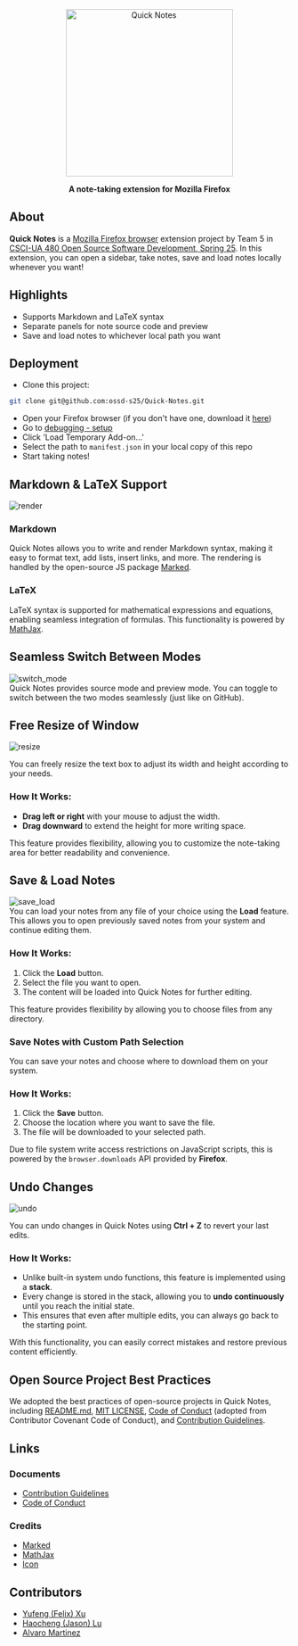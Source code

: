 <div align="center">
    <img src="figs/title.png" alt="Quick Notes" width="300" height="auto">

**A note-taking extension for Mozilla Firefox**
</div>

## About

**Quick Notes** is a [Mozilla Firefox browser](https://www.mozilla.org/en-US/firefox/) extension project by Team 5 in [CSCI-UA 480 Open Source Software Development, Spring 25](https://cs.nyu.edu/~jk157/ossd_s25/). In this extension, you can open a sidebar, take notes, save and load notes locally whenever you want!

## Highlights
- Supports Markdown and LaTeX syntax
- Separate panels for note source code and preview
- Save and load notes to whichever local path you want

## Deployment
- Clone this project:
```sh
git clone git@github.com:ossd-s25/Quick-Notes.git
```
- Open your Firefox browser (if you don't have one, download it [here](https://www.mozilla.org/en-US/firefox/))
- Go to [debugging - setup](about:debugging#/setup)
- Click 'Load Temporary Add-on...'
- Select the path to `manifest.json` in your local copy of this repo
- Start taking notes!

## Markdown & LaTeX Support  
![render](figs/render.jpg)  

### Markdown  
Quick Notes allows you to write and render Markdown syntax, making it easy to format text, add lists, insert links, and more. The rendering is handled by the open-source JS package [Marked](https://github.com/markedjs/marked).  

### LaTeX  
LaTeX syntax is supported for mathematical expressions and equations, enabling seamless integration of formulas. This functionality is powered by [MathJax](https://github.com/mathjax/MathJax).  

## Seamless Switch Between Modes  
![switch_mode](figs/switch_mode.gif)  
Quick Notes provides source mode and preview mode. You can toggle to switch between the two modes seamlessly (just like on GitHub).  

## Free Resize of Window  
![resize](figs/window_resize.gif)  

You can freely resize the text box to adjust its width and height according to your needs.

### How It Works:
- **Drag left or right** with your mouse to adjust the width.
- **Drag downward** to extend the height for more writing space.

This feature provides flexibility, allowing you to customize the note-taking area for better readability and convenience.

## Save & Load Notes  
![save_load](figs/save_load.gif)  
You can load your notes from any file of your choice using the **Load** feature. This allows you to open previously saved notes from your system and continue editing them.

### How It Works:
1. Click the **Load** button.
2. Select the file you want to open.
3. The content will be loaded into Quick Notes for further editing.

This feature provides flexibility by allowing you to choose files from any directory.

### Save Notes with Custom Path Selection  

You can save your notes and choose where to download them on your system.

### How It Works:
1. Click the **Save** button.
2. Choose the location where you want to save the file.
3. The file will be downloaded to your selected path.

Due to file system write access restrictions on JavaScript scripts, this is powered by the `browser.downloads` API provided by **Firefox**.

## Undo Changes  
![undo](figs/undo.gif)  

You can undo changes in Quick Notes using **Ctrl + Z** to revert your last edits.

### How It Works:
- Unlike built-in system undo functions, this feature is implemented using a **stack**.
- Every change is stored in the stack, allowing you to **undo continuously** until you reach the initial state.
- This ensures that even after multiple edits, you can always go back to the starting point.

With this functionality, you can easily correct mistakes and restore previous content efficiently.

## Open Source Project Best Practices  
We adopted the best practices of open-source projects in Quick Notes, including [README.md](README.md), [MIT LICENSE](LICENSE), [Code of Conduct](CODE_OF_CONDUCT.md) (adopted from Contributor Covenant Code of Conduct), and [Contribution Guidelines](CONTRIBUTING.md).

## Links  
### Documents  
- [Contribution Guidelines](CONTRIBUTING.md)  
- [Code of Conduct](CODE_OF_CONDUCT.md)  

### Credits  
- [Marked](https://github.com/markedjs/marked)  
- [MathJax](https://github.com/mathjax/MathJax)  
- [Icon](https://icons8.com/icon/15042/create)  

## Contributors  
- [Yufeng (Felix) Xu](https://zephyr271828.github.io/)  
- [Haocheng (Jason) Lu](https://github.com/LuHC409)  
- [Alvaro Martinez](https://github.com/AlvaroMartinezM)  
